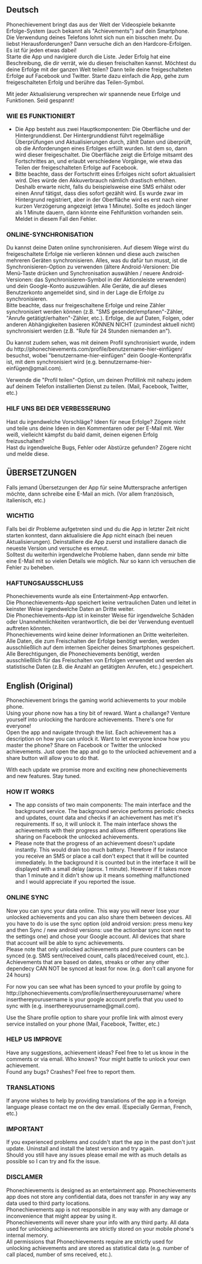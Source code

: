 <h2>Deutsch</h2>
<p>Phonechievement bringt das aus der Welt der Videospiele bekannte Erfolge-System (auch bekannt als "Achievements") auf dein Smartphone.<br />
Die Verwendung deines Telefons lohnt sich nun ein bisschen mehr. Du liebst Herausforderungen? Dann versuche dich an den Hardcore-Erfolgen. Es ist für jeden etwas dabei!<br />
Starte die App und navigiere durch die Liste. Jeder Erfolg hat eine Beschreibung, die dir verrät, wie du diesen freischalten kannst. Möchtest du deine Erfolge mit der ganzen Welt teilen? Dann teile deine freigeschalteten Erfolge auf Facebook und Twitter. Starte dazu einfach die App, gehe zum freigeschalteten Erfolg und berühre das Teilen-Symbol.</p>
<p>Mit jeder Aktualisierung versprechen wir spannende neue Erfolge und Funktionen. Seid gespannt!</p>
<h3>WIE ES FUNKTIONIERT</h3>
<p><ul><li>Die App besteht aus zwei Hauptkomponenten: Die Oberfläche und der Hintergrunddienst. Der Hintergrunddienst führt regelmäßige Überprüfungen und Aktualisierungen durch, zählt Daten und überprüft, ob die Anforderungen eines Erfolges erfüllt wurden. Ist dem so, dann wird dieser freigeschaltet. Die Oberfläche zeigt die Erfolge mitsamt des Fortschrittes an, und erlaubt verschiedene Vorgänge, wie etwa das Teilen der freigeschalteten Erfolge auf Facebook.</li>
<li>Bitte beachte, dass der Fortschritt eines Erfolges nicht sofort aktualisiert wird. Dies würde den Akkuverbrauch nämlich drastisch erhöhen. Deshalb erwarte nicht, falls du beispielsweise eine SMS erhälst oder einen Anruf tätigst, dass dies sofort gezählt wird. Es wurde zwar im Hintergrund registriert, aber in der Oberfläche wird es erst nach einer kurzen Verzögerung angezeigt (etwa 1 Minute). Sollte es jedoch länger als 1 Minute dauern, dann könnte eine Fehlfunktion vorhanden sein. Meldet in diesem Fall den Fehler.</li></ul></p>
<h3>ONLINE-SYNCHRONISATION</h3>
<p>Du kannst deine Daten online synchronisieren. Auf diesem Wege wirst du freigeschaltete Erfolge nie verlieren können und diese auch zwischen mehreren Geräten synchronisieren. Alles, was du dafür tun musst, ist die Synchronisieren-Option zu verwenden (ältere Android-Versionen: Die Menü-Taste drücken und Synchronisation auswählen / neuere Android-Versionen: das Synchronisieren-Symbol in der Aktionsleiste verwenden) und dein Google-Konto auszuwählen. Alle Geräte, die auf dieses Benutzerkonto angemeldet sind, sind in der Lage die Erfolge zu synchronisieren.<br />
Bitte beachte, dass nur freigeschaltene Erfolge und reine Zähler synchronisiert werden können (z.B. "SMS gesendet/empfanen"-Zähler, "Anrufe getätigt/erhalten"-Zähler, etc.). Erfolge, die auf Daten, Folgen, oder anderen Abhängigkeiten basieren KÖNNEN NICHT (zumindest aktuell nicht) synchronisiert werden (z.B. "Rufe für 24 Stunden niemanden an").</p>
<p>Du kannst zudem sehen, was mit deinem Profil synchronisiert wurde, indem du http://phonechievements.com/profile/benutzername-hier-einfügen/ besuchst, wobei "benutzername-hier-einfügen" dein Google-Kontenpräfix ist, mit dem synchronisiert wird (e.g. bennutzername-hier-einfügen@gmail.com).</p>
<p>Verwende die "Profil teilen"-Option, um deinen Profillink mit nahezu jedem auf deinem Telefon installierten Dienst zu teilen. (Mail, Facebook, Twitter, etc.)</p>
<h3>HILF UNS BEI DER VERBESSERUNG</h3>
<p>Hast du irgendwelche Vorschläge? Ideen für neue Erfolge? Zögere nicht und teile uns deine Ideen in den Kommentaren oder per E-Mail mit. Wer weiß, vielleicht kämpfst du bald damit, deinen eigenen Erfolg freizuschalten?<br />
Hast du irgendwelche Bugs, Fehler oder Abstürze gefunden? Zögere nicht und melde diese.</p>
<h2>ÜBERSETZUNGEN</h2>
<p>Falls jemand Übersetzungen der App für seine Muttersprache anfertigen möchte, dann schreibe eine E-Mail an mich. (Vor allem französisch, italienisch, etc.)</p>
<h3>WICHTIG</h3>
<p>Falls bei dir Probleme aufgetreten sind und du die App in letzter Zeit nicht starten konntest, dann aktualisiere die App nicht einach (bei neuen Aktualisierungen). Deinstalliere die App zuerst und installiere danach die neueste Version und versuche es erneut.<br />
Solltest du weiterhin irgendwelche Probleme haben, dann sende mir bitte eine E-Mail mit so vielen Details wie möglich. Nur so kann ich versuchen die Fehler zu beheben.</p>
<h3>HAFTUNGSAUSSCHLUSS</h3>
<p>Phonechievements wurde als eine Entertainment-App entworfen.<br />
Die Phonechievements-App speichert keine vertraulichen Daten und leitet in keinster Weise irgendwelche Daten an Dritte weiter.<br />
Die Phonechievements-App ist in keinster Weise für irgendwelche Schäden oder Unannehmlichkeiten verantwortlich, die bei der Verwendung eventuell auftreten könnten.<br />
Phonechievements wird keine deiner Informationen an Dritte weiterleiten. Alle Daten, die zum Freischalten der Erfolge benötigt werden, werden ausschließlich auf dem internen Speicher deines Smartphones gespeichert.<br />
Alle Berechtigungen, die Phonechievements benötigt, werden ausschließlich für das Freischalten von Erfolgen verwendet und werden als statistische Daten (z.B. die Anzahl an getätigten Anrufen, etc.) gespeichert.</p>

<h2>English (Original)</h2>
<p>Phonechievement brings the gaming world achievements to your mobile phone.<br />
Using your phone now has a tiny bit of reward. Want a challange? Venture yourself into unlocking the hardcore achievements. There's one for everyone!<br />
Open the app and navigate through the list. Each achievement has a description on how you can unlock it. Want to let everyone know how you master the phone? Share on Facebook or Twitter the unlocked achievements. Just open the app and go to the unlocked achievement and a share button will allow you to do that.</p>
<p>With each update we promise more and exciting new phonechievements and new features. Stay tuned.</p>
<h3>HOW IT WORKS</h3>
<p><ul><li>The app consists of two main components: The main interface and the background service. The background service performs periodic checks and updates, count data and checks if an achievement has met it's requirements. If so, it will unlock it. The main interface shows the achievements with their progress and allows different operations like sharing on Facebook the unlocked achievements.</li>
<li>Please note that the progress of an achievement doesn't update instantly. This would drain too much battery. Therefore if for instance you receive an SMS or place a call don't expect that it will be counted immediately. In the background it is counted but in the interface it will be displayed with a small delay (aprox. 1 minute). However if it takes more than 1 minute and it didn't show up it means something malfunctioned and I would appreciate if you reported the issue.</li></ul></p>
<h3>ONLINE SYNC</h3>
<p>Now you can sync your data online. This way you will never lose your unlocked achievements and you can also share them between devices. All you have to do is use the sync option (old android version: press menu key and then Sync / new android versions: use the actionbar sync icon next to the settings one) and chose your Google account. All devices that share that account will be able to sync achievements.<br />
Please note that only unlocked achievements and pure counters can be synced (e.g. SMS sent/received count, calls placed/received count, etc.). Achievements that are based on dates, streaks or other any other dependecy CAN NOT be synced at least for now. (e.g. don't call anyone for 24 hours)</p>
<p>For now you can see what has been synced to your profile by going to http://phonechievements.com/profile/inserthereyourusername/ where inserthereyourusername is your google account prefix that you used to sync with (e.g. inserthereyourusername@gmail.com).</p>
<p>Use the Share profile option to share your profile link with almost every service installed on your phone (Mail, Facebook, Twitter, etc.)</p>
<h3>HELP US IMPROVE</h3>
<p>Have any suggestions, achievement ideas? Feel free to let us know in the comments or via email. Who knows? Your might battle to unlock your own achievement.<br />
Found any bugs? Crashes? Feel free to report them.</p>
<h3>TRANSLATIONS</h3>
<p>If anyone wishes to help by providing translations of the app in a foreign language please contact me on the dev email. (Especially German, French, etc.)</p>
<h3>IMPORTANT</h3>
<p>If you experienced problems and couldn't start the app in the past don't just update. Uninstall and install the latest version and try again.<br />
Should you still have any issues please email me with as much details as possible so I can try and fix the issue.</p>
<h3>DISCLAMER</h3>
<p>Phonechievements is designed as an entertainment app. Phonechievements app does not store any confidential data, does not transfer in any way any data used to third party locations.<br />
Phonechievements app is not responsible in any way with any damage or inconvenience that might appear by using it.<br />
Phonechievements will never share your info with any third party. All data used for unlocking achievements are strictly stored on your mobile phone's internal memory.<br />
All permissions that Phonechievements require are strictly used for unlocking achievements and are stored as statistical data (e.g. number of call placed, number of sms received, etc.).</p>
